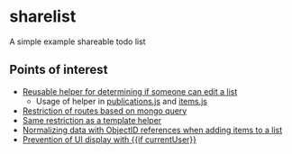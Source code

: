 # sharelist
A simple example shareable todo list

## Points of interest

* [Reusable helper for determining if someone can edit a list](packages/helpers/helpers.js)
  * Usage of helper in  [publications.js](server/publications.js) and [items.js](lib/collections/items.js)
* [Restriction of routes based on mongo query](lib/router.js)
* [Same restriction as a template helper](client/templates/list/list-detail.js)
* [Normalizing data with ObjectID references when adding items to a list](client/templates/item/add-item.js)
* [Prevention of UI display with {{if currentUser}}](client/templates/layout.html)


